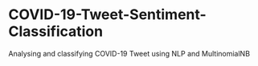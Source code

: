 # COVID-19-Tweet-Sentiment-Classification
 Analysing and classifying COVID-19 Tweet using NLP and MultinomialNB
